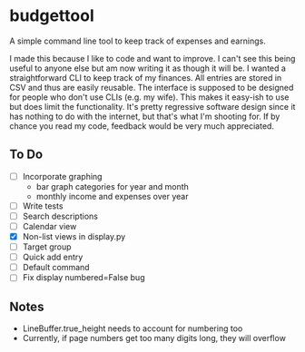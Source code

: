 # budgettool

A simple command line tool to keep track of expenses and earnings.

I made this because I like to code and want to improve. I can't see this being useful to anyone else but am now writing it as though it will be. I wanted a straightforward CLI to keep track of my finances. All entries are stored in CSV and thus are easily reusable. The interface is supposed to be designed for people who don't use CLIs (e.g. my wife). This makes it easy-ish to use but does limit the functionality. It's pretty regressive software design since it has nothing to do with the internet, but that's what I'm shooting for. If by chance you read my code, feedback would be very much appreciated.

## To Do

- [ ] Incorporate graphing
    - bar graph categories for year and month
    - monthly income and expenses over year
- [ ] Write tests
- [ ] Search descriptions
- [ ] Calendar view
- [x] Non-list views in display.py
- [ ] Target group
- [ ] Quick add entry
- [ ] Default command
- [ ] Fix display numbered=False bug

## Notes

- LineBuffer.true_height needs to account for numbering too
- Currently, if page numbers get too many digits long, they will overflow